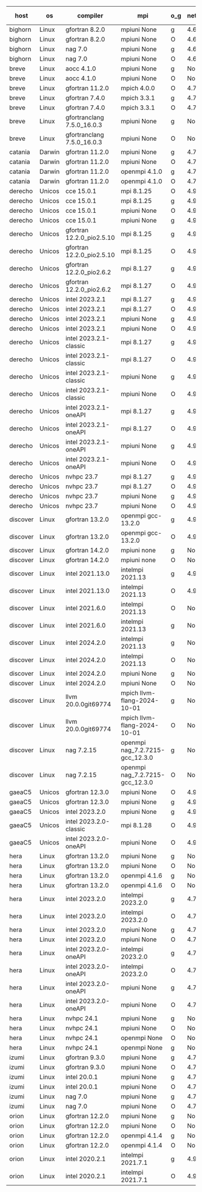 

| host     | os       | compiler                              | mpi                      | o_g        | netcdf        | build       | u_pass          | u_fail          | s_pass            | s_fail            | e_pass             | e_fail             | nuopc_pass       | nuopc_fail       | artifacts link          |
|----------|----------|---------------------------------------|--------------------------|------------|---------------|-------------|-----------------|-----------------|-------------------|-------------------|--------------------|--------------------|------------------|------------------|-------------------------|
| bighorn | Linux | gfortran 8.2.0 | mpiuni None  | g | 4.6.1  | PASS | 12516 | 0 | 9 | 0 | 43 | 0 | None | None | <a href="https://github.com/esmf-org/esmf-test-artifacts/tree/d893684747ff3e104e60bc917ded8289c671953e/develop/gfortran/8.2.0/g/mpiuni/None" target="_blank">d893684</a> | 
| bighorn | Linux | gfortran 8.2.0 | mpiuni None  | O | 4.6.1  | PASS | 12516 | 0 | 9 | 0 | 43 | 0 | None | None | <a href="https://github.com/esmf-org/esmf-test-artifacts/tree/873dfef127fe859df29b0ad49da90c1a7e80a99e/develop/gfortran/8.2.0/O/mpiuni/None" target="_blank">873dfef</a> | 
| bighorn | Linux | nag 7.0 | mpiuni None  | g | 4.6.1  | PASS | 12516 | 0 | 9 | 0 | 43 | 0 | None | None | <a href="https://github.com/esmf-org/esmf-test-artifacts/tree/52df4b5e533e909b0a597291b94959c60a627ad9/develop/nag/7.0/g/mpiuni/None" target="_blank">52df4b5</a> | 
| bighorn | Linux | nag 7.0 | mpiuni None  | O | 4.6.1  | PASS | 12516 | 0 | 9 | 0 | 43 | 0 | None | None | <a href="https://github.com/esmf-org/esmf-test-artifacts/tree/6a731ba7b7b63e7356f43a89ba270095910dfa5d/develop/nag/7.0/O/mpiuni/None" target="_blank">6a731ba</a> | 
| breve | Linux | aocc 4.1.0 | mpiuni None  | g | None  | PASS | 12490 | 26 | 9 | 0 | 43 | 0 | None | None | <a href="https://github.com/esmf-org/esmf-test-artifacts/tree/687fcd5b58319f7d69c59725188d5efabe3c3b85/develop/aocc/4.1.0/g/mpiuni/None" target="_blank">687fcd5</a> | 
| breve | Linux | aocc 4.1.0 | mpiuni None  | O | None  | PASS | 12490 | 26 | 9 | 0 | 43 | 0 | None | None | <a href="https://github.com/esmf-org/esmf-test-artifacts/tree/23dbd83e771f26fd19f5f28952b723c976ab26a1/develop/aocc/4.1.0/O/mpiuni/None" target="_blank">23dbd83</a> | 
| breve | Linux | gfortran 11.2.0 | mpich 4.0.0  | O | 4.7.4  | PASS | None | None | None | None | None | None | None | None | <a href="https://github.com/esmf-org/esmf-test-artifacts/tree/890e1156c743ed249e40bdff0f9c941bb513c768/develop/gfortran/11.2.0/O/mpich/4.0.0" target="_blank">890e115</a> | 
| breve | Linux | gfortran 7.4.0 | mpich 3.3.1  | g | 4.7.4  | PASS | 14184 | 0 | 51 | 0 | 80 | 0 | 56 | 0 | <a href="https://github.com/esmf-org/esmf-test-artifacts/tree/b7897670134aa9661bb83813ce946a4e923f5c12/develop/gfortran/7.4.0/g/mpich/3.3.1" target="_blank">b789767</a> | 
| breve | Linux | gfortran 7.4.0 | mpich 3.3.1  | O | 4.7.4  | PASS | 14184 | 0 | 51 | 0 | 80 | 0 | 56 | 0 | <a href="https://github.com/esmf-org/esmf-test-artifacts/tree/7a14bee3074cfdb92ef7567fd9dfb441c09e686e/develop/gfortran/7.4.0/O/mpich/3.3.1" target="_blank">7a14bee</a> | 
| breve | Linux | gfortranclang 7.5.0_16.0.3 | mpiuni None  | g | None  | PASS | 12516 | 0 | 9 | 0 | 43 | 0 | None | None | <a href="https://github.com/esmf-org/esmf-test-artifacts/tree/66dd2992c25bb05b908ef7c3e698daf433f17c9d/develop/gfortranclang/7.5.0_16.0.3/g/mpiuni/None" target="_blank">66dd299</a> | 
| breve | Linux | gfortranclang 7.5.0_16.0.3 | mpiuni None  | O | None  | PASS | 12516 | 0 | 9 | 0 | 43 | 0 | None | None | <a href="https://github.com/esmf-org/esmf-test-artifacts/tree/c0e4226f1197a26da6b001f61610ad6afaa834a9/develop/gfortranclang/7.5.0_16.0.3/O/mpiuni/None" target="_blank">c0e4226</a> | 
| catania | Darwin | gfortran 11.2.0 | mpiuni None  | g | 4.7.4  | PASS | None | None | None | None | None | None | None | None | <a href="https://github.com/esmf-org/esmf-test-artifacts/tree/4fbb730033cf20b450fda904266f316c5beccce8/develop/gfortran/11.2.0/g/mpiuni/None" target="_blank">4fbb730</a> | 
| catania | Darwin | gfortran 11.2.0 | mpiuni None  | O | 4.7.4  | PASS | 12516 | 0 | 9 | 0 | 43 | 0 | None | None | <a href="https://github.com/esmf-org/esmf-test-artifacts/tree/7cb71758e8732b03e18b2afd8c4523974d22300a/develop/gfortran/11.2.0/O/mpiuni/None" target="_blank">7cb7175</a> | 
| catania | Darwin | gfortran 11.2.0 | openmpi 4.1.0  | g | 4.7.4  | PASS | 14181 | 3 | 51 | 0 | 80 | 0 | 56 | 0 | <a href="https://github.com/esmf-org/esmf-test-artifacts/tree/103866d6aad7993e87255c2beae247dc856d66ba/develop/gfortran/11.2.0/g/openmpi/4.1.0" target="_blank">103866d</a> | 
| catania | Darwin | gfortran 11.2.0 | openmpi 4.1.0  | O | 4.7.4  | PASS | 14181 | 3 | 51 | 0 | 80 | 0 | 56 | 0 | <a href="https://github.com/esmf-org/esmf-test-artifacts/tree/f771da868e38d3788e28fa0190694fe108aee074/develop/gfortran/11.2.0/O/openmpi/4.1.0" target="_blank">f771da8</a> | 
| derecho | Unicos | cce 15.0.1 | mpi 8.1.25  | O | 4.9.2  | PASS | 14106 | 78 | 51 | 0 | 80 | 0 | 55 | 1 | <a href="https://github.com/esmf-org/esmf-test-artifacts/tree/52a6539969cbc62985a55e76436ca36154ad910c/develop/cce/15.0.1/O/mpi/8.1.25" target="_blank">52a6539</a> | 
| derecho | Unicos | cce 15.0.1 | mpi 8.1.25  | g | 4.9.2  | PASS | 13986 | 198 | 51 | 0 | 80 | 0 | 55 | 1 | <a href="https://github.com/esmf-org/esmf-test-artifacts/tree/abd72991c6873ec281c1a8f00b3c517583d116a4/develop/cce/15.0.1/g/mpi/8.1.25" target="_blank">abd7299</a> | 
| derecho | Unicos | cce 15.0.1 | mpiuni None  | O | 4.9.2  | PASS | 12281 | 235 | 9 | 0 | 43 | 0 | None | None | <a href="https://github.com/esmf-org/esmf-test-artifacts/tree/3a42e036f44bc03a47527dfcf08217f9f3fdf988/develop/cce/15.0.1/O/mpiuni/None" target="_blank">3a42e03</a> | 
| derecho | Unicos | cce 15.0.1 | mpiuni None  | g | 4.9.2  | PASS | 12440 | 76 | 9 | 0 | 43 | 0 | None | None | <a href="https://github.com/esmf-org/esmf-test-artifacts/tree/1a7b89231b6a966c0534c9765e92311e8d84c5b1/develop/cce/15.0.1/g/mpiuni/None" target="_blank">1a7b892</a> | 
| derecho | Unicos | gfortran 12.2.0_pio2.5.10 | mpi 8.1.25  | g | 4.9.2  | PASS | 14184 | 0 | 51 | 0 | 80 | 0 | 56 | 0 | <a href="https://github.com/esmf-org/esmf-test-artifacts/tree/7169e738302cd2a7e953a9cb024f0a852fb8ee88/develop/gfortran/12.2.0_pio2.5.10/g/mpi/8.1.25" target="_blank">7169e73</a> | 
| derecho | Unicos | gfortran 12.2.0_pio2.5.10 | mpi 8.1.25  | O | 4.9.2  | PASS | 14184 | 0 | 51 | 0 | 80 | 0 | 56 | 0 | <a href="https://github.com/esmf-org/esmf-test-artifacts/tree/78686793cf6cc6a4b89f98f5bdf094d8811a4a34/develop/gfortran/12.2.0_pio2.5.10/O/mpi/8.1.25" target="_blank">7868679</a> | 
| derecho | Unicos | gfortran 12.2.0_pio2.6.2 | mpi 8.1.27  | g | 4.9.2  | PASS | 14184 | 0 | 51 | 0 | 80 | 0 | 56 | 0 | <a href="https://github.com/esmf-org/esmf-test-artifacts/tree/5d54344b3e8b86ad74c605952dfe8e93dda71d4e/develop/gfortran/12.2.0_pio2.6.2/g/mpi/8.1.27" target="_blank">5d54344</a> | 
| derecho | Unicos | gfortran 12.2.0_pio2.6.2 | mpi 8.1.27  | O | 4.9.2  | PASS | 14184 | 0 | 51 | 0 | 80 | 0 | 56 | 0 | <a href="https://github.com/esmf-org/esmf-test-artifacts/tree/2be6ec745d7b149712027af38e29005008903f3b/develop/gfortran/12.2.0_pio2.6.2/O/mpi/8.1.27" target="_blank">2be6ec7</a> | 
| derecho | Unicos | intel 2023.2.1 | mpi 8.1.27  | g | 4.9.2  | PASS | 14184 | 0 | 51 | 0 | 80 | 0 | 57 | 0 | <a href="https://github.com/esmf-org/esmf-test-artifacts/tree/3ef7686720eabf8a13f9477cba85e7c1ec8c2be9/develop/intel/2023.2.1/g/mpi/8.1.27" target="_blank">3ef7686</a> | 
| derecho | Unicos | intel 2023.2.1 | mpi 8.1.27  | O | 4.9.2  | PASS | 14184 | 0 | 51 | 0 | 80 | 0 | 57 | 0 | <a href="https://github.com/esmf-org/esmf-test-artifacts/tree/3a4926c3f6b0f041a7bb62543907b61f86bda60f/develop/intel/2023.2.1/O/mpi/8.1.27" target="_blank">3a4926c</a> | 
| derecho | Unicos | intel 2023.2.1 | mpiuni None  | g | 4.9.2  | PASS | 12516 | 0 | 9 | 0 | 43 | 0 | None | None | <a href="https://github.com/esmf-org/esmf-test-artifacts/tree/e34e2be85547ab6bb1d0ac216a8e54e5767b1f2f/develop/intel/2023.2.1/g/mpiuni/None" target="_blank">e34e2be</a> | 
| derecho | Unicos | intel 2023.2.1 | mpiuni None  | O | 4.9.2  | PASS | 12516 | 0 | 9 | 0 | 43 | 0 | None | None | <a href="https://github.com/esmf-org/esmf-test-artifacts/tree/ec033bce120226ac9abc93d7df1b799a3c742ff0/develop/intel/2023.2.1/O/mpiuni/None" target="_blank">ec033bc</a> | 
| derecho | Unicos | intel 2023.2.1-classic | mpi 8.1.27  | g | 4.9.2  | PASS | None | None | None | None | None | None | None | None | <a href="https://github.com/esmf-org/esmf-test-artifacts/tree/96cfc7ddc1ef7c791ebca762dd3102bb6e802558/develop/intel/2023.2.1-classic/g/mpi/8.1.27" target="_blank">96cfc7d</a> | 
| derecho | Unicos | intel 2023.2.1-classic | mpi 8.1.27  | O | 4.9.2  | PASS | 14184 | 0 | 51 | 0 | 80 | 0 | 56 | 0 | <a href="https://github.com/esmf-org/esmf-test-artifacts/tree/a6f275de6f516f077bf83075e8372a2c5266590f/develop/intel/2023.2.1-classic/O/mpi/8.1.27" target="_blank">a6f275d</a> | 
| derecho | Unicos | intel 2023.2.1-classic | mpiuni None  | g | 4.9.2  | PASS | 12516 | 0 | 9 | 0 | 43 | 0 | None | None | <a href="https://github.com/esmf-org/esmf-test-artifacts/tree/ad3a7c06c2661a1685ee30bec3e74b84a4bab1e3/develop/intel/2023.2.1-classic/g/mpiuni/None" target="_blank">ad3a7c0</a> | 
| derecho | Unicos | intel 2023.2.1-classic | mpiuni None  | O | 4.9.2  | PASS | 12516 | 0 | 9 | 0 | 43 | 0 | None | None | <a href="https://github.com/esmf-org/esmf-test-artifacts/tree/ce5e49743ab5d20e74046438ae6099dabfd85940/develop/intel/2023.2.1-classic/O/mpiuni/None" target="_blank">ce5e497</a> | 
| derecho | Unicos | intel 2023.2.1-oneAPI | mpi 8.1.27  | g | 4.9.2  | PASS | None | None | None | None | None | None | None | None | <a href="https://github.com/esmf-org/esmf-test-artifacts/tree/51336e5ce69a205b51f54008625ac658f8276e4e/develop/intel/2023.2.1-oneAPI/g/mpi/8.1.27" target="_blank">51336e5</a> | 
| derecho | Unicos | intel 2023.2.1-oneAPI | mpi 8.1.27  | O | 4.9.2  | PASS | 14184 | 0 | 50 | 1 | 80 | 0 | 56 | 0 | <a href="https://github.com/esmf-org/esmf-test-artifacts/tree/ea30a6f217a02296ca8e0a58ee986054362b2a31/develop/intel/2023.2.1-oneAPI/O/mpi/8.1.27" target="_blank">ea30a6f</a> | 
| derecho | Unicos | intel 2023.2.1-oneAPI | mpiuni None  | g | 4.9.2  | PASS | 12516 | 0 | 9 | 0 | 43 | 0 | None | None | <a href="https://github.com/esmf-org/esmf-test-artifacts/tree/0376129c5575a8cd29d35e88e819589cfccf8dc9/develop/intel/2023.2.1-oneAPI/g/mpiuni/None" target="_blank">0376129</a> | 
| derecho | Unicos | intel 2023.2.1-oneAPI | mpiuni None  | O | 4.9.2  | PASS | 12516 | 0 | 9 | 0 | 43 | 0 | None | None | <a href="https://github.com/esmf-org/esmf-test-artifacts/tree/5e4b48af11b4f9eacaf6161b1f2b5f1ce1564187/develop/intel/2023.2.1-oneAPI/O/mpiuni/None" target="_blank">5e4b48a</a> | 
| derecho | Unicos | nvhpc 23.7 | mpi 8.1.27  | g | 4.9.2  | PASS | 14184 | 0 | 51 | 0 | 80 | 0 | 56 | 0 | <a href="https://github.com/esmf-org/esmf-test-artifacts/tree/c0fb115d41585875680b0b39a6f2f62681b5fb1a/develop/nvhpc/23.7/g/mpi/8.1.27" target="_blank">c0fb115</a> | 
| derecho | Unicos | nvhpc 23.7 | mpi 8.1.27  | O | 4.9.2  | PASS | 14184 | 0 | 51 | 0 | 80 | 0 | 56 | 0 | <a href="https://github.com/esmf-org/esmf-test-artifacts/tree/3d3f6d7a213b60514eff1503c51f2066d6f6f712/develop/nvhpc/23.7/O/mpi/8.1.27" target="_blank">3d3f6d7</a> | 
| derecho | Unicos | nvhpc 23.7 | mpiuni None  | g | 4.9.2  | PASS | 12516 | 0 | 9 | 0 | 43 | 0 | None | None | <a href="https://github.com/esmf-org/esmf-test-artifacts/tree/21f1087eb9c8d2c5675d53ea0edfd31f1ff62699/develop/nvhpc/23.7/g/mpiuni/None" target="_blank">21f1087</a> | 
| derecho | Unicos | nvhpc 23.7 | mpiuni None  | O | 4.9.2  | PASS | 12516 | 0 | 9 | 0 | 43 | 0 | None | None | <a href="https://github.com/esmf-org/esmf-test-artifacts/tree/8671ee93730f0ca057a9d751fc4688dbe9581d75/develop/nvhpc/23.7/O/mpiuni/None" target="_blank">8671ee9</a> | 
| discover | Linux | gfortran 13.2.0 | openmpi gcc-13.2.0  | g | 4.9.2  | PASS | 14184 | 0 | 51 | 0 | 80 | 0 | 56 | 0 | <a href="https://github.com/esmf-org/esmf-test-artifacts/tree/81abcc7b99311db6ed12bdb0c4fac623ca235498/develop/gfortran/13.2.0/g/openmpi/gcc-13.2.0" target="_blank">81abcc7</a> | 
| discover | Linux | gfortran 13.2.0 | openmpi gcc-13.2.0  | O | 4.9.2  | PASS | 14184 | 0 | 51 | 0 | 80 | 0 | 56 | 0 | <a href="https://github.com/esmf-org/esmf-test-artifacts/tree/4044736fa13f5b98f9002d075d93f672a1c7b9a8/develop/gfortran/13.2.0/O/openmpi/gcc-13.2.0" target="_blank">4044736</a> | 
| discover | Linux | gfortran 14.2.0 | mpiuni none  | g | None  | PASS | 12516 | 0 | 9 | 0 | 43 | 0 | None | None | <a href="https://github.com/esmf-org/esmf-test-artifacts/tree/c65888ca9dcbb77ec068c723cb483f83ed9a44e5/develop/gfortran/14.2.0/g/mpiuni/none" target="_blank">c65888c</a> | 
| discover | Linux | gfortran 14.2.0 | mpiuni none  | O | None  | PASS | 12516 | 0 | 9 | 0 | 43 | 0 | None | None | <a href="https://github.com/esmf-org/esmf-test-artifacts/tree/b98be2b253e7ab5ff0a80302f62dc66102d49410/develop/gfortran/14.2.0/O/mpiuni/none" target="_blank">b98be2b</a> | 
| discover | Linux | intel 2021.13.0 | intelmpi 2021.13  | g | 4.9.2  | PASS | 14184 | 0 | 51 | 0 | 80 | 0 | 56 | 0 | <a href="https://github.com/esmf-org/esmf-test-artifacts/tree/873ccd734df77a3402d68c05b0b5b1bc4e47a0fc/develop/intel/2021.13.0/g/intelmpi/2021.13" target="_blank">873ccd7</a> | 
| discover | Linux | intel 2021.13.0 | intelmpi 2021.13  | O | 4.9.2  | PASS | 14184 | 0 | 51 | 0 | 80 | 0 | 56 | 0 | <a href="https://github.com/esmf-org/esmf-test-artifacts/tree/3afeece7952ba685546b15417fc51821ca3f2397/develop/intel/2021.13.0/O/intelmpi/2021.13" target="_blank">3afeece</a> | 
| discover | Linux | intel 2021.6.0 | intelmpi 2021.13  | O | None  | PASS | 14184 | 0 | 51 | 0 | 80 | 0 | 56 | 0 | <a href="https://github.com/esmf-org/esmf-test-artifacts/tree/1425e06f7d00aed953c99e69ca49f007e58341f2/develop/intel/2021.6.0/O/intelmpi/2021.13" target="_blank">1425e06</a> | 
| discover | Linux | intel 2021.6.0 | intelmpi 2021.13  | g | None  | PASS | 14184 | 0 | 51 | 0 | 80 | 0 | 56 | 0 | <a href="https://github.com/esmf-org/esmf-test-artifacts/tree/2082b6d5ccb74bfc84d2b31eada961290711c388/develop/intel/2021.6.0/g/intelmpi/2021.13" target="_blank">2082b6d</a> | 
| discover | Linux | intel 2024.2.0 | intelmpi 2021.13  | g | None  | PASS | 14183 | 1 | 51 | 0 | 80 | 0 | 56 | 0 | <a href="https://github.com/esmf-org/esmf-test-artifacts/tree/a0306ba8a2e9d7b66c3cf5d5ba11561cb45ddcd8/develop/intel/2024.2.0/g/intelmpi/2021.13" target="_blank">a0306ba</a> | 
| discover | Linux | intel 2024.2.0 | intelmpi 2021.13  | O | None  | PASS | 14184 | 0 | 51 | 0 | 80 | 0 | 56 | 0 | <a href="https://github.com/esmf-org/esmf-test-artifacts/tree/133d7b3c72d1346b124b4dec185afb1bd5e1611e/develop/intel/2024.2.0/O/intelmpi/2021.13" target="_blank">133d7b3</a> | 
| discover | Linux | intel 2024.2.0 | mpiuni None  | g | None  | PASS | 12515 | 1 | 9 | 0 | 43 | 0 | None | None | <a href="https://github.com/esmf-org/esmf-test-artifacts/tree/4c5ca8555de0347f3fa36b78d23fb74a2a4a407a/develop/intel/2024.2.0/g/mpiuni/None" target="_blank">4c5ca85</a> | 
| discover | Linux | intel 2024.2.0 | mpiuni None  | O | None  | PASS | 12516 | 0 | 9 | 0 | 43 | 0 | None | None | <a href="https://github.com/esmf-org/esmf-test-artifacts/tree/7dbc357f1e6deed1b120e3ddabed3f25eae457dd/develop/intel/2024.2.0/O/mpiuni/None" target="_blank">7dbc357</a> | 
| discover | Linux | llvm 20.0.0git69774 | mpich llvm-flang-2024-10-01  | g | None  | PASS | 14147 | 37 | 18 | 33 | 76 | 4 | 14 | 42 | <a href="https://github.com/esmf-org/esmf-test-artifacts/tree/52a998da9d811e182713e324d6443f6480a870f0/develop/llvm/20.0.0git69774/g/mpich/llvm-flang-2024-10-01" target="_blank">52a998d</a> | 
| discover | Linux | llvm 20.0.0git69774 | mpich llvm-flang-2024-10-01  | O | None  | PASS | 14145 | 39 | 18 | 33 | 76 | 4 | 9 | 47 | <a href="https://github.com/esmf-org/esmf-test-artifacts/tree/cf873e7a4c6311183d46bd306c10dacb2c7432d0/develop/llvm/20.0.0git69774/O/mpich/llvm-flang-2024-10-01" target="_blank">cf873e7</a> | 
| discover | Linux | nag 7.2.15 | openmpi nag_7.2.7215-gcc_12.3.0  | g | None  | PASS | 14184 | 0 | 51 | 0 | 80 | 0 | 56 | 0 | <a href="https://github.com/esmf-org/esmf-test-artifacts/tree/d248f4e2547b506c8b4f0627feaf07a9f322336e/develop/nag/7.2.15/g/openmpi/nag_7.2.7215-gcc_12.3.0" target="_blank">d248f4e</a> | 
| discover | Linux | nag 7.2.15 | openmpi nag_7.2.7215-gcc_12.3.0  | O | None  | PASS | 14184 | 0 | 51 | 0 | 80 | 0 | 56 | 0 | <a href="https://github.com/esmf-org/esmf-test-artifacts/tree/974ef5641c3db7b4a2492ddc013dc5d78b104be8/develop/nag/7.2.15/O/openmpi/nag_7.2.7215-gcc_12.3.0" target="_blank">974ef56</a> | 
| gaeaC5 | Unicos | gfortran 12.3.0 | mpiuni None  | O | 4.9.0  | PASS | 12516 | 0 | 9 | 0 | 43 | 0 | None | None | <a href="https://github.com/esmf-org/esmf-test-artifacts/tree/7d4c02d7c6c5df694ed5575c2d17a86ae8a15ce7/develop/gfortran/12.3.0/O/mpiuni/None" target="_blank">7d4c02d</a> | 
| gaeaC5 | Unicos | gfortran 12.3.0 | mpiuni None  | g | 4.9.0  | PASS | None | None | None | None | None | None | None | None | <a href="https://github.com/esmf-org/esmf-test-artifacts/tree/62723e8d64ac8fb80fd5319e7052fb3c140183a1/develop/gfortran/12.3.0/g/mpiuni/None" target="_blank">62723e8</a> | 
| gaeaC5 | Unicos | intel 2023.2.0 | mpiuni None  | g | 4.9.0  | PASS | 12516 | 0 | 9 | 0 | 43 | 0 | None | None | <a href="https://github.com/esmf-org/esmf-test-artifacts/tree/5a50fdbe718fb3bda961f64a4dd8832f1c6661fc/develop/intel/2023.2.0/g/mpiuni/None" target="_blank">5a50fdb</a> | 
| gaeaC5 | Unicos | intel 2023.2.0-classic | mpi 8.1.28  | O | 4.9.0  | PASS | 14184 | 0 | 51 | 0 | 80 | 0 | 56 | 0 | <a href="https://github.com/esmf-org/esmf-test-artifacts/tree/56f392ea4f240ce6d2033a0272d365f0fa9fe65f/develop/intel/2023.2.0-classic/O/mpi/8.1.28" target="_blank">56f392e</a> | 
| gaeaC5 | Unicos | intel 2023.2.0-oneAPI | mpiuni None  | O | 4.9.0  | PASS | 12516 | 0 | 9 | 0 | 43 | 0 | None | None | <a href="https://github.com/esmf-org/esmf-test-artifacts/tree/77dd62a2f97e10918b5f33a19bfb8a8673c354eb/develop/intel/2023.2.0-oneAPI/O/mpiuni/None" target="_blank">77dd62a</a> | 
| hera | Linux | gfortran 13.2.0 | mpiuni None  | g | None  | PASS | 12516 | 0 | 9 | 0 | 43 | 0 | None | None | <a href="https://github.com/esmf-org/esmf-test-artifacts/tree/ff357ad1360eed16a26e46261b5d72a6edf1bf44/develop/gfortran/13.2.0/g/mpiuni/None" target="_blank">ff357ad</a> | 
| hera | Linux | gfortran 13.2.0 | mpiuni None  | O | None  | PASS | 12516 | 0 | 9 | 0 | 43 | 0 | None | None | <a href="https://github.com/esmf-org/esmf-test-artifacts/tree/3565a15ca08b7af066c0d98ec46b53b846f247ec/develop/gfortran/13.2.0/O/mpiuni/None" target="_blank">3565a15</a> | 
| hera | Linux | gfortran 13.2.0 | openmpi 4.1.6  | g | None  | PASS | 14184 | 0 | 51 | 0 | 80 | 0 | 56 | 0 | <a href="https://github.com/esmf-org/esmf-test-artifacts/tree/283ed7297c27ddb7bb88b44e0f206a475e7a1ff0/develop/gfortran/13.2.0/g/openmpi/4.1.6" target="_blank">283ed72</a> | 
| hera | Linux | gfortran 13.2.0 | openmpi 4.1.6  | O | None  | PASS | 14184 | 0 | 51 | 0 | 80 | 0 | 56 | 0 | <a href="https://github.com/esmf-org/esmf-test-artifacts/tree/4d8a5bcc0d36ac28bc3cfcd812b33ca7e3c2f6ee/develop/gfortran/13.2.0/O/openmpi/4.1.6" target="_blank">4d8a5bc</a> | 
| hera | Linux | intel 2023.2.0 | intelmpi 2023.2.0  | g | 4.7.0  | PASS | 14184 | 0 | 51 | 0 | 80 | 0 | 56 | 0 | <a href="https://github.com/esmf-org/esmf-test-artifacts/tree/044f582ad32d965456c925456174110a9460cdbe/develop/intel/2023.2.0/g/intelmpi/2023.2.0" target="_blank">044f582</a> | 
| hera | Linux | intel 2023.2.0 | intelmpi 2023.2.0  | O | 4.7.0  | PASS | 14184 | 0 | 51 | 0 | 80 | 0 | 56 | 0 | <a href="https://github.com/esmf-org/esmf-test-artifacts/tree/a8fd50a86bb1c551cc9a3151cb897facb32e8a33/develop/intel/2023.2.0/O/intelmpi/2023.2.0" target="_blank">a8fd50a</a> | 
| hera | Linux | intel 2023.2.0 | mpiuni None  | g | 4.7.0  | PASS | 12516 | 0 | 9 | 0 | 43 | 0 | None | None | <a href="https://github.com/esmf-org/esmf-test-artifacts/tree/c98e88dff06ff04429f65108f2f858d3ea740d6e/develop/intel/2023.2.0/g/mpiuni/None" target="_blank">c98e88d</a> | 
| hera | Linux | intel 2023.2.0 | mpiuni None  | O | 4.7.0  | PASS | 12516 | 0 | 9 | 0 | 43 | 0 | None | None | <a href="https://github.com/esmf-org/esmf-test-artifacts/tree/0a97a568502007fea9019d162c5e24f756fe9065/develop/intel/2023.2.0/O/mpiuni/None" target="_blank">0a97a56</a> | 
| hera | Linux | intel 2023.2.0-oneAPI | intelmpi 2023.2.0  | g | 4.7.0  | PASS | 14184 | 0 | 51 | 0 | 80 | 0 | 56 | 0 | <a href="https://github.com/esmf-org/esmf-test-artifacts/tree/1012a61533bdb272099865c115d92ba5cce251a2/develop/intel/2023.2.0-oneAPI/g/intelmpi/2023.2.0" target="_blank">1012a61</a> | 
| hera | Linux | intel 2023.2.0-oneAPI | intelmpi 2023.2.0  | O | 4.7.0  | PASS | 14184 | 0 | 50 | 1 | 80 | 0 | 56 | 0 | <a href="https://github.com/esmf-org/esmf-test-artifacts/tree/45418c5c93976a319adbc8a8e0d4abf9e1b57ec5/develop/intel/2023.2.0-oneAPI/O/intelmpi/2023.2.0" target="_blank">45418c5</a> | 
| hera | Linux | intel 2023.2.0-oneAPI | mpiuni None  | g | 4.7.0  | PASS | 12516 | 0 | 9 | 0 | 43 | 0 | None | None | <a href="https://github.com/esmf-org/esmf-test-artifacts/tree/d81d6e94c3600829b13f038670cbf57bd9d9f160/develop/intel/2023.2.0-oneAPI/g/mpiuni/None" target="_blank">d81d6e9</a> | 
| hera | Linux | intel 2023.2.0-oneAPI | mpiuni None  | O | 4.7.0  | PASS | 12516 | 0 | 9 | 0 | 43 | 0 | None | None | <a href="https://github.com/esmf-org/esmf-test-artifacts/tree/87c3b5d53e8fb77822182f89df29b66916896b4c/develop/intel/2023.2.0-oneAPI/O/mpiuni/None" target="_blank">87c3b5d</a> | 
| hera | Linux | nvhpc 24.1 | mpiuni None  | g | None  | PASS | 12516 | 0 | 9 | 0 | 43 | 0 | None | None | <a href="https://github.com/esmf-org/esmf-test-artifacts/tree/464a75ac4b5130f7f439924abe694dcf7998717c/develop/nvhpc/24.1/g/mpiuni/None" target="_blank">464a75a</a> | 
| hera | Linux | nvhpc 24.1 | mpiuni None  | O | None  | PASS | 12516 | 0 | 9 | 0 | 43 | 0 | None | None | <a href="https://github.com/esmf-org/esmf-test-artifacts/tree/b9ac1c5f9ed2cf0256ba366ce92ca9ff5812ff10/develop/nvhpc/24.1/O/mpiuni/None" target="_blank">b9ac1c5</a> | 
| hera | Linux | nvhpc 24.1 | openmpi None  | O | None  | PASS | 14184 | 0 | 51 | 0 | 80 | 0 | 56 | 0 | <a href="https://github.com/esmf-org/esmf-test-artifacts/tree/337631ee81ed214a62514c3fb0659b2c590ac6e4/develop/nvhpc/24.1/O/openmpi/None" target="_blank">337631e</a> | 
| hera | Linux | nvhpc 24.1 | openmpi None  | g | None  | PASS | 14184 | 0 | 51 | 0 | 80 | 0 | 56 | 0 | <a href="https://github.com/esmf-org/esmf-test-artifacts/tree/2ef97b3f5910a4ed4f090b720d027eae9e615d2c/develop/nvhpc/24.1/g/openmpi/None" target="_blank">2ef97b3</a> | 
| izumi | Linux | gfortran 9.3.0 | mpiuni None  | g | 4.7.4  | PASS | 12516 | 0 | 9 | 0 | 43 | 0 | None | None | <a href="https://github.com/esmf-org/esmf-test-artifacts/tree/717d600d74b1b58aae87bfafce8ed2dff5e5af41/develop/gfortran/9.3.0/g/mpiuni/None" target="_blank">717d600</a> | 
| izumi | Linux | gfortran 9.3.0 | mpiuni None  | O | 4.7.4  | PASS | 12516 | 0 | 9 | 0 | 43 | 0 | None | None | <a href="https://github.com/esmf-org/esmf-test-artifacts/tree/e3e784c5571b29f5722e26b1eb621aa80206a913/develop/gfortran/9.3.0/O/mpiuni/None" target="_blank">e3e784c</a> | 
| izumi | Linux | intel 20.0.1 | mpiuni None  | g | 4.7.4  | PASS | 12516 | 0 | 9 | 0 | 43 | 0 | None | None | <a href="https://github.com/esmf-org/esmf-test-artifacts/tree/effb292633d276198e05d9f406c51d5f391b91cb/develop/intel/20.0.1/g/mpiuni/None" target="_blank">effb292</a> | 
| izumi | Linux | intel 20.0.1 | mpiuni None  | O | 4.7.4  | PASS | 12516 | 0 | 9 | 0 | 43 | 0 | None | None | <a href="https://github.com/esmf-org/esmf-test-artifacts/tree/67b76c00857a5c0f1c42a1d0478ab0f441181a3d/develop/intel/20.0.1/O/mpiuni/None" target="_blank">67b76c0</a> | 
| izumi | Linux | nag 7.0 | mpiuni None  | g | 4.7.4  | PASS | 12516 | 0 | 9 | 0 | 43 | 0 | None | None | <a href="https://github.com/esmf-org/esmf-test-artifacts/tree/0ad10ca5e7dac3f72a00e1fa5e74ae98a475eec3/develop/nag/7.0/g/mpiuni/None" target="_blank">0ad10ca</a> | 
| izumi | Linux | nag 7.0 | mpiuni None  | O | 4.7.4  | PASS | 12516 | 0 | 9 | 0 | 43 | 0 | None | None | <a href="https://github.com/esmf-org/esmf-test-artifacts/tree/bd130a43082dfb69c960e2d2bc23870995496b29/develop/nag/7.0/O/mpiuni/None" target="_blank">bd130a4</a> | 
| orion | Linux | gfortran 12.2.0 | mpiuni None  | g | None  | PASS | 12516 | 0 | 9 | 0 | 43 | 0 | None | None | <a href="https://github.com/esmf-org/esmf-test-artifacts/tree/1d7b2413ec3c798a9cac6e9c8f25be386385d201/develop/gfortran/12.2.0/g/mpiuni/None" target="_blank">1d7b241</a> | 
| orion | Linux | gfortran 12.2.0 | mpiuni None  | O | None  | PASS | 12516 | 0 | 9 | 0 | 43 | 0 | None | None | <a href="https://github.com/esmf-org/esmf-test-artifacts/tree/03864f330369d4496f57aa00908b1221ac0cac93/develop/gfortran/12.2.0/O/mpiuni/None" target="_blank">03864f3</a> | 
| orion | Linux | gfortran 12.2.0 | openmpi 4.1.4  | g | None  | PASS | 14184 | 0 | 51 | 0 | 80 | 0 | 44 | 12 | <a href="https://github.com/esmf-org/esmf-test-artifacts/tree/351e9d377a660d62f871e7990e4d6dda76e0ebfe/develop/gfortran/12.2.0/g/openmpi/4.1.4" target="_blank">351e9d3</a> | 
| orion | Linux | gfortran 12.2.0 | openmpi 4.1.4  | O | None  | PASS | 14184 | 0 | 51 | 0 | 80 | 0 | 44 | 12 | <a href="https://github.com/esmf-org/esmf-test-artifacts/tree/de1c9d13c13673c02e08a47d03ba01175ae501e2/develop/gfortran/12.2.0/O/openmpi/4.1.4" target="_blank">de1c9d1</a> | 
| orion | Linux | intel 2020.2.1 | intelmpi 2021.7.1  | g | 4.9.2  | PASS | 14184 | 0 | 51 | 0 | 80 | 0 | 44 | 12 | <a href="https://github.com/esmf-org/esmf-test-artifacts/tree/e0a339bfa7cf2434af63bdad8ea8a4bde030735d/develop/intel/2020.2.1/g/intelmpi/2021.7.1" target="_blank">e0a339b</a> | 
| orion | Linux | intel 2020.2.1 | intelmpi 2021.7.1  | O | 4.9.2  | PASS | 14184 | 0 | 51 | 0 | 80 | 0 | 44 | 12 | <a href="https://github.com/esmf-org/esmf-test-artifacts/tree/9a240104151e6aca1c3ae7dd3c640378b00347f0/develop/intel/2020.2.1/O/intelmpi/2021.7.1" target="_blank">9a24010</a> | 
